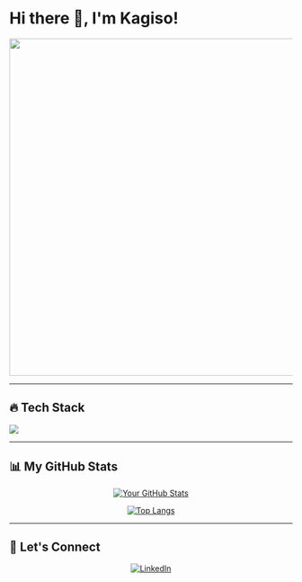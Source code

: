 # Hi there 👋, I'm Kagiso!

<p align="center">
  <img src="https://media.giphy.com/media/v1.Y2lkPTc5MGI3NjExMWFkYTZjYzRlZDVjMGEyYjY1ZGY2M2QyZDI4Y2FlY2YyYTM1NzliMyZlcD12MV9pbnRlcm5hbF9naWZfYnlfaWQmY3Q9Zw/3oKIPnAiaMCws8nOsE/giphy.gif" width="600">
</p>

---

## 🔥 Tech Stack

<p align="left">
  <a href="https://skillicons.dev">
    <img src="https://skillicons.dev/icons?i=js,html,css,react,nextjs,python,cpp,php" />
  </a>
</p>

---

## 📊 My GitHub Stats

<p align="center">
  <a href="https://github.com/anuraghazra/github-readme-stats">
    <img src="https://github-readme-stats.vercel.app/api?username=KagisoLesomo&show_icons=true&theme=radical" alt="Your GitHub Stats" />
  </a>
</p>
<p align="center">
  <a href="https://github.com/anuraghazra/github-readme-stats">
    <img src="https://github-readme-stats.vercel.app/api/top-langs/?username=KagisoLesomo&layout=compact&theme=radical" alt="Top Langs" />
  </a>
</p>

---

## 🤝 Let's Connect

<p align="center">
  <a href="https://www.linkedin.com/in/kagiso-lesomo-253a31175/">
    <img src="https://img.shields.io/badge/LinkedIn-0077B5?style=for-the-badge&logo=linkedin&logoColor=white" alt="LinkedIn" />
  </a>
</p>
